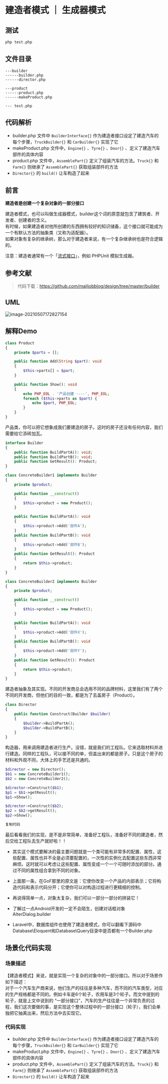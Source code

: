 # 建造者模式 ｜ 生成器模式

## 测试

```bash
php test.php
```

## 文件目录

```angular2html
---builder
------builder.php
------director.php

---product
------product.php
------makeProduct.php

--- test.php
```

## 代码解析

- builder.php 文件中 `BuilderInterface{}` 作为建造者接口设定了建造汽车的每个步骤，`TruckBuilder{}` 和 `CarBuilder{}` 实现了它
- makeProduct.php 文件中，`Engine{}` 、`Tyre{}` 、`Door{}` 、定义了建造汽车部件的具体内容
- product.php 文件中，`AssemblePart{}` 定义了组装汽车的方法。`Truck{}` 和 `Farm{}` 则继承了 `AssemblePart{}` 获取组装部件的方法
- `Director{}` 的 `build()` 让车构造了起来


## 前言

**建造者是创建一个复杂对象的一部分接口**

建造者模式，也可以叫做生成器模式，builder这个词的原意就包含了建筑者、开发者、创建者的含义。  
有时候，如果建造者对他所创建的东西拥有较好的知识储备，这个接口就可能成为一个有默认方法的抽象类（又称为适配器）。  
如果对象有复杂的继承树，那么对于建造者来说，有一个复杂继承树也是符合逻辑的。

注意：建造者通常有一个「[流式接口](https://zh.wikipedia.org/wiki/流式接口)」，例如 PHPUnit 模拟生成器。

## 参考文献

> 代码下载：https://github.com/mailjobblog/design/tree/master/builder

## UML

![image-20210507172827154](http://img.github.mailjob.net/20210507172828.png)

## 解释Demo

```php
class Product
{
    private $parts = [];

    public function Add(String $part): void
    {
        $this->parts[] = $part;
    }

    public function Show(): void
    {
        echo PHP_EOL . '产品创建 ----', PHP_EOL;
        foreach ($this->parts as $part) {
            echo $part, PHP_EOL;
        }
    }
}
```

产品类，你可以把它想象成我们要建造的房子。这时的房子还没有任何内容，我们需要给它添砖加瓦。

```php
interface Builder
{
    public function BuildPartA(): void;
    public function BuildPartB(): void;
    public function GetResult(): Product;
}

class ConcreteBuilder1 implements Builder
{
    private $product;

    public function __construct()
    {
        $this->product = new Product();
    }

    public function BuildPartA(): void
    {
        $this->product->Add('部件A');
    }
    public function BuildPartB(): void
    {
        $this->product->Add('部件B');
    }
    public function GetResult(): Product
    {
        return $this->product;
    }
}

class ConcreteBuilder2 implements Builder
{
    private $product;

    public function __construct()
    {
        $this->product = new Product();
    }

    public function BuildPartA(): void
    {
        $this->product->Add('部件X');
    }
    public function BuildPartB(): void
    {
        $this->product->Add('部件Y');
    }
    public function GetResult(): Product
    {
        return $this->product;
    }
}
```

建造者抽象及其实现。不同的开发商总会选用不同的品牌材料，这里我们有了两个不同的开发商，但他们的目的一致，都是为了去盖房子（Product）。

```php
class Director
{
    public function Construct(Builder $builder)
    {
        $builder->BuildPartA();
        $builder->BuildPartB();
    }
}
```

构造器，用来调用建造者进行生产。没错，就是我们的工程队。它来选取材料并进行建造。同样的工程队，可以接不同的单，但盖出来的都是房子。只是这个房子的材料和外观不同，大体上的手艺还是共通的。

```php
$director = new Director();
$b1 = new ConcreteBuilder1();
$b2 = new ConcreteBuilder2();

$director->Construct($b1);
$p1 = $b1->getResult();
$p1->Show();

$director->Construct($b2);
$p2 = $b2->getResult();
$p2->Show();

复制代码
```

最后看看我们的实现，是不是非常简单，准备好工程队，准备好不同的建造者，然后交给工程队去生产就好啦！！

- 其实这个模式要解决的最主要问题就是一个类可能有非常多的配置、属性，这些配置、属性也并不全是必须要配置的，一次性的实例化去配置这些东西非常麻烦。这时就可以考虑让这些配置、属性变成一个一个可随时添加的部分。通过不同的属性组合拿到不同的对象。

- 上面那一条，在GoF那里的原文是：它使你改变一个产品的内部表示；它将构造代码和表示代码分开；它使你可以对构造过程进行更精细的控制。

- 再说得简单一点，对象太复杂，我们可以一部分一部分的拼装它！

- 了解过一点Android开发的一定不会陌生，创建对话框对象AlterDialog.builder

- Laravel中，数据库组件也使用了建造者模式，你可以翻看下源码中Database\Eloquent和Database\Query目录中是否都有一个Builder.php

## 场景化代码实现

### 场景描述

【建造者模式】来说，就是实现一个复杂的对象中的一部分接口。所以对于场景作如下描述：   
对于一个汽车生产商来说，他们生产的往往是多种汽车，而不同的汽车类型，对应的生产规格都是不同的。例如卡车是6个轮子，农用车是3个轮子。而文中提到的轮子，就是上文中说到的 “一部分接口”，汽车的生产往往是一个非常负责的过程，我们这次要做的事，是实现这个整体过程中的一部分接口（轮子），我们会单独把它抽离出来，然后方法中去实现它。

### 代码实现

- builder.php 文件中 `BuilderInterface{}` 作为建造者接口设定了建造汽车的每个步骤，`TruckBuilder{}` 和 `CarBuilder{}` 实现了它
- makeProduct.php 文件中，`Engine{}` 、`Tyre{}` 、`Door{}` 、定义了建造汽车部件的具体内容
- product.php 文件中，`AssemblePart{}` 定义了组装汽车的方法。`Truck{}` 和 `Farm{}` 则继承了 `AssemblePart{}` 获取组装部件的方法
- `Director{}` 的 `build()` 让车构造了起来







